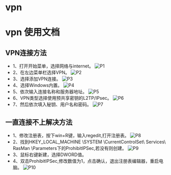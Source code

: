 # vpn
vpn 使用文档
====
## VPN连接方法
* 1、打开开始菜单，选择网络与internet。
    ![P1]
* 2、在左边菜单栏选择VPN。
    ![P2]
* 3、选择添加VPN连接。
    ![P3]
* 4、选择Windows内置。
    ![P4]
* 5、依次输入连接名称和服务器地址。
    ![P5]
* 6、VPN类型选择使用预共享密钥的L2TP/IPsec。
    ![P6]
* 7、然后依次填入秘钥、用户名和密码。
    ![P7]
## 一直连接不上解决方法
* 1、修改注册表，按下win+R键，输入regedit,打开注册表。
    ![P8]
* 2、找到HKEY_LOCAL_MACHINE \SYSTEM \CurrentControlSet\ Services\ RasMan \Parameters下的ProhibitIPSec,若没有则创建。
    ![P9]
* 3、鼠标右键新建，选择DWORD值。
* 4、双击ProhibitIPSec,修改数值为1，点击确认，退出注册表编辑器，重启电脑。
    ![P10]
	
[P1]:(https://github.com/zhaofei1231/vpn/blob/main/picture/1.png)
[P2]:(https://github.com/zhaofei1231/vpn/blob/main/picture/2.png)
[P3]:(https://github.com/zhaofei1231/vpn/blob/main/picture/3.png)
[P4]:(https://github.com/zhaofei1231/vpn/blob/main/picture/4.png)
[P5]:(https://github.com/zhaofei1231/vpn/blob/main/picture/5.png)
[P6]:(https://github.com/zhaofei1231/vpn/blob/main/picture/6.png)
[P7]:(https://github.com/zhaofei1231/vpn/blob/main/picture/7.png)
[P8]:(https://github.com/zhaofei1231/vpn/blob/main/picture/8.png)
[P9]:(https://github.com/zhaofei1231/vpn/blob/main/picture/9.png)
[P10]:(https://github.com/zhaofei1231/vpn/blob/main/picture/10.png)

